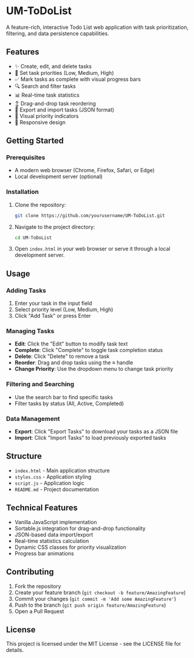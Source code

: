# UM-ToDoList

A feature-rich, interactive Todo List web application with task prioritization, filtering, and data persistence capabilities.

## Features

- ✨ Create, edit, and delete tasks
- 🎯 Set task priorities (Low, Medium, High)
- ✅ Mark tasks as complete with visual progress bars
- 🔍 Search and filter tasks
- 📊 Real-time task statistics
- ↕️ Drag-and-drop task reordering
- 💾 Export and import tasks (JSON format)
- 🎨 Visual priority indicators
- 📱 Responsive design

## Getting Started

### Prerequisites

- A modern web browser (Chrome, Firefox, Safari, or Edge)
- Local development server (optional)

### Installation

1. Clone the repository:
   ```bash
   git clone https://github.com/yourusername/UM-ToDoList.git
   ```

2. Navigate to the project directory:
   ```bash
   cd UM-ToDoList
   ```

3. Open `index.html` in your web browser or serve it through a local development server.

## Usage

### Adding Tasks
1. Enter your task in the input field
2. Select priority level (Low, Medium, High)
3. Click "Add Task" or press Enter

### Managing Tasks
- **Edit**: Click the "Edit" button to modify task text
- **Complete**: Click "Complete" to toggle task completion status
- **Delete**: Click "Delete" to remove a task
- **Reorder**: Drag and drop tasks using the ≡ handle
- **Change Priority**: Use the dropdown menu to change task priority

### Filtering and Searching
- Use the search bar to find specific tasks
- Filter tasks by status (All, Active, Completed)

### Data Management
- **Export**: Click "Export Tasks" to download your tasks as a JSON file
- **Import**: Click "Import Tasks" to load previously exported tasks

## Structure

- `index.html` - Main application structure
- `styles.css` - Application styling
- `script.js` - Application logic
- `README.md` - Project documentation

## Technical Features

- Vanilla JavaScript implementation
- Sortable.js integration for drag-and-drop functionality
- JSON-based data import/export
- Real-time statistics calculation
- Dynamic CSS classes for priority visualization
- Progress bar animations

## Contributing

1. Fork the repository
2. Create your feature branch (`git checkout -b feature/AmazingFeature`)
3. Commit your changes (`git commit -m 'Add some AmazingFeature'`)
4. Push to the branch (`git push origin feature/AmazingFeature`)
5. Open a Pull Request

## License

This project is licensed under the MIT License - see the LICENSE file for details.
